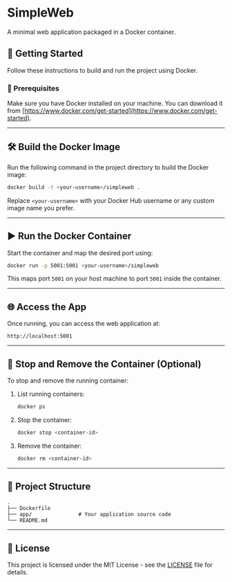 
# SimpleWeb

A minimal web application packaged in a Docker container.

## 🚀 Getting Started

Follow these instructions to build and run the project using Docker.

### 🔧 Prerequisites

Make sure you have Docker installed on your machine. You can download it from [https://www.docker.com/get-started](https://www.docker.com/get-started).

---

## 🛠️ Build the Docker Image

Run the following command in the project directory to build the Docker image:

```bash
docker build -t <your-username>/simpleweb .
```

Replace `<your-username>` with your Docker Hub username or any custom image name you prefer.

---

## ▶️ Run the Docker Container

Start the container and map the desired port using:

```bash
docker run -p 5001:5001 <your-username>/simpleweb
```

This maps port `5001` on your host machine to port `5001` inside the container.

---

## 🌐 Access the App

Once running, you can access the web application at:

```
http://localhost:5001
```

---

## 🧼 Stop and Remove the Container (Optional)

To stop and remove the running container:

1. List running containers:
   ```bash
   docker ps
   ```

2. Stop the container:
   ```bash
   docker stop <container-id>
   ```

3. Remove the container:
   ```bash
   docker rm <container-id>
   ```

---

## 📂 Project Structure

```
.
├── Dockerfile
├── app/               # Your application source code
└── README.md
```

---

## 📄 License

This project is licensed under the MIT License - see the [LICENSE](LICENSE) file for details.
